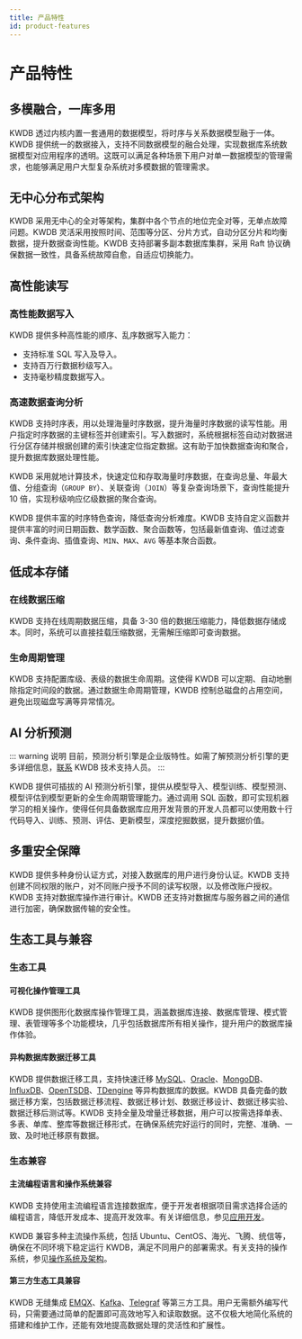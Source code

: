 ```yaml
---
title: 产品特性
id: product-features
---
```


# 产品特性

## 多模融合，一库多用

KWDB 透过内核内置一套通用的数据模型，将时序与关系数据模型融于一体。KWDB 提供统一的数据接入，支持不同数据模型的融合处理，实现数据库系统数据模型对应用程序的透明。这既可以满足各种场景下用户对单一数据模型的管理需求，也能够满足用户大型复杂系统对多模数据的管理需求。

## 无中心分布式架构

KWDB 采用无中心的全对等架构，集群中各个节点的地位完全对等，无单点故障问题。KWDB 灵活采用按照时间、范围等分区、分片方式，自动分区分片和均衡数据，提升数据查询性能。KWDB 支持部署多副本数据库集群，采用 Raft 协议确保数据一致性，具备系统故障自愈，自适应切换能力。

## 高性能读写

### 高性能数据写入

KWDB 提供多种高性能的顺序、乱序数据写入能力：

- 支持标准 SQL 写入及导入。
- 支持百万行数据秒级写入。
- 支持毫秒精度数据写入。

### 高速数据查询分析

KWDB 支持时序表，用以处理海量时序数据，提升海量时序数据的读写性能。用户指定时序数据的主键标签并创建索引。写入数据时，系统根据标签自动对数据进行分区存储并根据创建的索引快速定位指定数据。这有助于加快数据查询和聚合，提升数据库数据处理性能。

KWDB 采用就地计算技术，快速定位和存取海量时序数据，在查询总量、年最大值、分组查询（`GROUP BY`）、关联查询（`JOIN`）等复杂查询场景下，查询性能提升 10 倍，实现秒级响应亿级数据的聚合查询。

KWDB 提供丰富的时序特色查询，降低查询分析难度。KWDB 支持自定义函数并提供丰富的时间日期函数、数学函数、聚合函数等，包括最新值查询、值过滤查询、条件查询、插值查询、`MIN`、`MAX`、`AVG` 等基本聚合函数。

## 低成本存储

### 在线数据压缩

KWDB 支持在线周期数据压缩，具备 3-30 倍的数据压缩能力，降低数据存储成本。同时，系统可以直接挂载压缩数据，无需解压缩即可查询数据。

### 生命周期管理

KWDB 支持配置库级、表级的数据生命周期。这使得 KWDB 可以定期、自动地删除指定时间段的数据。通过数据生命周期管理，KWDB 控制总磁盘的占用空间，避免出现磁盘写满等异常情况。

## AI 分析预测

::: warning 说明
目前，预测分析引擎是企业版特性。如需了解预测分析引擎的更多详细信息，[联系](https://cs.kaiwudb.com/support/) KWDB 技术支持人员。
:::

KWDB 提供可插拔的 AI 预测分析引擎，提供从模型导入、模型训练、模型预测、模型评估到模型更新的全生命周期管理能力。通过调用 SQL 函数，即可实现机器学习的相关操作，使得任何具备数据库应用开发背景的开发人员都可以使用数十行代码导入、训练、预测、评估、更新模型，深度挖掘数据，提升数据价值。

## 多重安全保障

KWDB 提供多种身份认证方式，对接入数据库的用户进行身份认证。KWDB 支持创建不同权限的账户，对不同账户授予不同的读写权限，以及修改账户授权。KWDB 支持对数据库操作进行审计。KWDB 还支持对数据库与服务器之间的通信进行加密，确保数据传输的安全性。

## 生态工具与兼容

### 生态工具

#### 可视化操作管理工具

KWDB 提供图形化数据库操作管理工具，涵盖数据库连接、数据库管理、模式管理、表管理等多个功能模块，几乎包括数据库所有相关操作，提升用户的数据库操作体验。

#### 异构数据库数据迁移工具

KWDB 提供数据迁移工具，支持快速迁移 [MySQL](https://www.mysql.com/)、[Oracle](https://www.oracle.com/)、[MongoDB](https://www.mongodb.com/)、[InfluxDB](https://www.influxdata.com/)、[OpenTSDB](http://opentsdb.net/)、[TDengine](https://www.taosdata.com/) 等异构数据库的数据。KWDB 具备完备的数据迁移方案，包括数据迁移流程、数据迁移计划、数据迁移设计、数据迁移实验、数据迁移后测试等。KWDB 支持全量及增量迁移数据，用户可以按需选择单表、多表、单库、整库等数据迁移形式，在确保系统完好运行的同时，完整、准确、一致、及时地迁移原有数据。

### 生态兼容

#### 主流编程语言和操作系统兼容

KWDB 支持使用主流编程语言连接数据库，便于开发者根据项目需求选择合适的编程语言，降低开发成本、提高开发效率。有关详细信息，参见[应用开发](../development/overview.md)。

KWDB 兼容多种主流操作系统，包括 Ubuntu、CentOS、海光、飞腾、统信等，确保在不同环境下稳定运行 KWDB，满足不同用户的部署需求。有关支持的操作系统，参见[操作系统及架构](./product-metrics.md#操作系统及架构)。

#### 第三方生态工具兼容

KWDB 无缝集成 [EMQX](https://www.emqx.io/)、[Kafka](https://kafka.apache.org/)、[Telegraf](https://github.com/influxdata/telegraf) 等第三方工具。用户无需额外编写代码，只需要通过简单的配置即可高效地写入和读取数据。这不仅极大地简化系统的搭建和维护工作，还能有效地提高数据处理的灵活性和扩展性。
